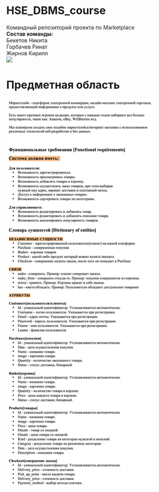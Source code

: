 # HSE_DBMS_course
Командный репозиторий проекта по Marketplace  
__Состав команды:__  
Бекетов Никита  
Горбачев Ринат  
Жирнов Кирилл  
![](https://img.devrant.com/devrant/rant/r_1998554_ZRDun.jpg)

# Предметная область
![img_1.png](img_1.png)